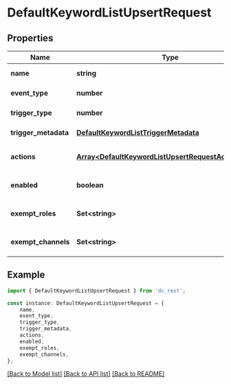 # DefaultKeywordListUpsertRequest


## Properties

Name | Type | Description | Notes
------------ | ------------- | ------------- | -------------
**name** | **string** |  | [default to undefined]
**event_type** | **number** |  | [default to undefined]
**trigger_type** | **number** |  | [default to undefined]
**trigger_metadata** | [**DefaultKeywordListTriggerMetadata**](DefaultKeywordListTriggerMetadata.md) |  | [default to undefined]
**actions** | [**Array&lt;DefaultKeywordListUpsertRequestActionsInner&gt;**](DefaultKeywordListUpsertRequestActionsInner.md) |  | [optional] [default to undefined]
**enabled** | **boolean** |  | [optional] [default to undefined]
**exempt_roles** | **Set&lt;string&gt;** |  | [optional] [default to undefined]
**exempt_channels** | **Set&lt;string&gt;** |  | [optional] [default to undefined]

## Example

```typescript
import { DefaultKeywordListUpsertRequest } from 'dc_rest';

const instance: DefaultKeywordListUpsertRequest = {
    name,
    event_type,
    trigger_type,
    trigger_metadata,
    actions,
    enabled,
    exempt_roles,
    exempt_channels,
};
```

[[Back to Model list]](../README.md#documentation-for-models) [[Back to API list]](../README.md#documentation-for-api-endpoints) [[Back to README]](../README.md)
